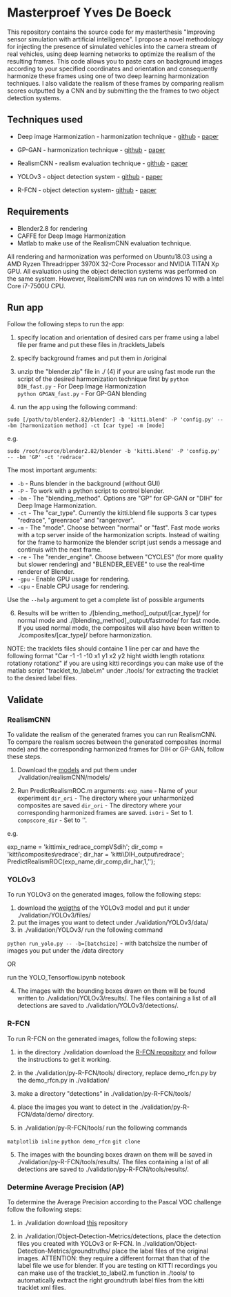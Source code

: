 # Masterproef Yves De Boeck
 This repository contains the source code for my masterthesis "Improving sensor simulation with artificial intelligence". I propose a novel methodology for injecting the presence of simulated vehicles into the camera stream of real vehicles, using deep learning networks to optimize the realism of the resulting frames. This code allows you to paste cars on background images according to your specified coordinates and orientation and consequently harmonize these frames using one of two deep learning harmonization techniques. I also validate the realism of these frames by comparing realism scores outputted by a CNN and by submitting the the frames to two object detection systems. 
 
## Techniques used
* Deep image Harmonization - harmonization technique - [github]( https://github.com/wasidennis/DeepHarmonization) - [paper](https://arxiv.org/pdf/1703.00069.pdf)
      
* GP-GAN - harmonization technique - [github](https://github.com/wuhuikai/GP-GAN) - [paper](https://arxiv.org/pdf/1703.07195.pdf)
      
* RealismCNN - realism evaluation technique - [github](https://github.com/junyanz/RealismCNN) - [paper](https://arxiv.org/pdf/1510.00477.pdf)      
      
* YOLOv3 - object detection system - [github](https://github.com/YunYang1994/tensorflow-yolov3) - [paper](https://pjreddie.com/media/files/papers/YOLOv3.pdf)    
      
* R-FCN - object detection system- [github](https://github.com/YuwenXiong/py-R-FCN) - [paper](https://arxiv.org/pdf/1605.06409.pdf)    
 
## Requirements
* Blender2.8 for rendering
* CAFFE for Deep Image Harmonization
* Matlab to make use of the RealismCNN evaluation technique. 
 
All rendering and harmonization was performed on Ubuntu18.03 using a AMD Ryzen Threadripper 3970X 32-Core Processor and NVIDIA TITAN Xp GPU. All evaluation using the object detection systems was performed on the same system. However, RealismCNN was run on windows 10 with a Intel Core i7-7500U CPU. 

## Run app
Follow the following steps to run the app: 
 1) specify location and orientation of desired cars per frame using a label file per frame and put these files in /tracklets_labels
 2) specify background frames and put them in /original
 3) unzip the "blender.zip" file in ./
 (4) if your are using fast mode run the script of the desired harmonization technique first by 
   `python DIH_fast.py` - For Deep Image Harmonization \
   `python GPGAN_fast.py` - For GP-GAN blending
 
 5) run the app using the following command: 
 
 `sudo [/path/to/blender2.82/blender] -b 'kitti.blend' -P 'config.py' -- -bm [harmonization method] -ct [car type] -m [mode] `
 
 e.g. 
 
 `sudo /root/source/blender2.82/blender -b 'kitti.blend' -P 'config.py' -- -bm 'GP' -ct 'redrace'  `
 
   The most important arguments: 
  * `-b` - Runs blender in the background (without GUI)
  * `-P` - To work with a python script to control blender.
  * `-bm` - The "blending_method". Options are "GP" for GP-GAN or "DIH" for Deep Image Harmonization.
  * `-ct` - The "car_type". Currently the kitti.blend file supports 3 car types "redrace", "greenrace" and "rangerover". 
  * `-m` - The "mode". Choose between "normal" or "fast". Fast mode works with a tcp server inside of the harmonization scripts. Instead of waiting for the frame to harmonize the blender script just sends a message and continuis with the next frame. 
  * `-re` - The "render_engine". Choose between "CYCLES" (for more quality but slower rendering) and "BLENDER_EEVEE" to use the real-time renderer of Blender. 
  * `-gpu` - Enable GPU usage for rendering.  
  * `-cpu` - Enable CPU usage for rendering.

  Use the `--help` argument to get a complete list of possible arguments

  6) Results will be written to ./[blending_method]_output/[car_type]/ for normal mode and ./[blending_method]_output/fastmode/ for fast mode. If you used normal mode, the composites will also have been written to ./composites/[car_type]/ before harmonization. 

NOTE:  the tracklets files should containe 1 line per car and have the following format 
 "Car -1 -1 -10 x1 y1 x2 y2 hight width length rotationx rotationy rotationz"
 if you are using kitti recordings you can make use of the matlab script "tracklet_to_label.m" under ./tools/ for extracting the tracklet to the desired label files. 
 
## Validate 
### RealismCNN
To validate the realism of the generated frames you can run RealismCNN. To compare the realism socres between the generated composites (normal mode) and the corresponding harmonized frames for DIH or GP-GAN, follow these steps. 

1) Download the [models](http://efrosprojects.eecs.berkeley.edu/realism/realismCNN_models.zip) and put them under ./validation/realismCNN/models/

2) Run PredictRealismROC.m 
arguments: 
 `exp_name` - Name of your experiment
 `dir_ori` - The directory where your unharmonized composites are saved
 `dir_ori` - The directory where your corresponding harmonized frames are saved.
 `isOri` - Set to 1.
 `compscore_dir` - Set to ''.
 
 e.g. 
 
exp_name = 'kittimix_redrace_compVSdih';
dir_comp = 'kitti\composites\redrace';
dir_har = 'kitti\DIH_output\redrace';
PredictRealismROC(exp_name,dir_comp,dir_har,1,'');

### YOLOv3
To run YOLOv3 on the generated images, follow the following steps:

1) download the [weigths](https://pjreddie.com/media/files/yolov3.weights) of the YOLOv3 model and put it under ./validation/YOLOv3/files/
2) put the images you want to detect under ./validation/YOLOv3/data/
3) in ./validation/YOLOv3/ run the following command

`python run_yolo.py -- -b=[batchsize]` - with batchsize the number of images you put under the /data directory 

OR

run the YOLO_Tensorflow.ipynb notebook

4) The images with the bounding boxes drawn on them will be found written to ./validation/YOLOv3/results/. The files containing a list of all detections are saved to ./validation/YOLOv3/detections/. 

### R-FCN
To run R-FCN on the generated images, follow the following steps:

1) in the directory ./validation download the [R-FCN repository](https://github.com/YuwenXiong/py-R-FCN) and follow the instructions to get it working. 

2) in the ./validation/py-R-FCN/tools/ directory, replace demo_rfcn.py by the demo_rfcn.py in ./validation/

3) make a directory "detections" in ./validation/py-R-FCN/tools/

4) place the images you want to detect in the ./validation/py-R-FCN/data/demo/ directory. 

4) in ./validation/py-R-FCN/tools/ run the following commands

`matplotlib inline`
`python demo_rfcn`
`git clone `

5) The images with the bounding boxes drawn on them will be saved in ./validation/py-R-FCN/tools/results/. The files containing a list of all detections are saved to ./validation/py-R-FCN/tools/results/. 

### Determine Average Precision (AP) 
To determine the Average Precision according to the Pascal VOC challenge follow the following steps: 

1) in ./validation download [this](https://github.com/rafaelpadilla/Object-Detection-Metrics.git) repository

2) in ./validation/Object-Detection-Metrics/detections, place the detection files you created with YOLOv3 or R-FCN. In ./validation/Object-Detection-Metrics/groundtruths/ place the label files of the original images. ATTENTION: they require a different format than that of the label file we use for blender. If you are testing on KITTI recordings you can make use of the tracklet_to_label2.m function in ./tools/ to automatically extract the right groundtruth label files from the kitti tracklet xml files. 
